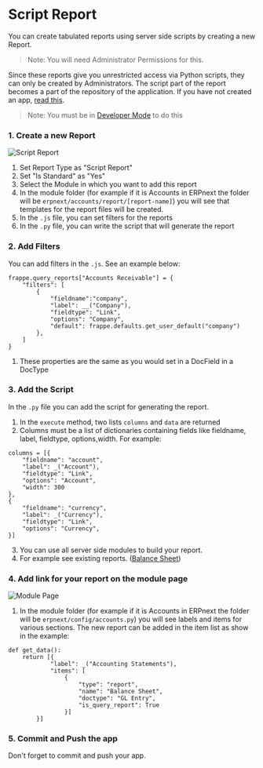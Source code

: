 <!-- add-breadcrumbs -->
# Script Report

You can create tabulated reports using server side scripts by creating a new Report.

> Note: You will need Administrator Permissions for this.

Since these reports give you unrestricted access via Python scripts, they can only be created by Administrators. The script part of the report becomes a part of the repository of the application. If you have not created an app, [read this](https://frappe.io/docs/user/en/guides/app-development/).

> Note: You must be in [Developer Mode](https://frappe.io/docs/user/en/guides/app-development/how-enable-developer-mode-in-frappe) to do this

### 1. Create a new Report

<img class="screenshot" alt="Script Report" src="/docs/assets/img/script-report.png">

1. Set Report Type as "Script Report"
1. Set "Is Standard" as "Yes"
1. Select the Module in which you want to add this report
1. In the module folder (for example if it is Accounts in ERPnext the folder will be `erpnext/accounts/report/[report-name]`) you will see that templates for the report files will be created.
1. In the `.js` file, you can set filters for the reports
1. In the `.py` file, you can write the script that will generate the report

### 2. Add Filters

You can add filters in the `.js`. See an example below:

	frappe.query_reports["Accounts Receivable"] = {
		"filters": [
			{
				"fieldname":"company",
				"label": __("Company"),
				"fieldtype": "Link",
				"options": "Company",
				"default": frappe.defaults.get_user_default("company")
			},
		]
	}

1. These properties are the same as you would set in a DocField in a DocType

### 3. Add the Script

In the `.py` file you can add the script for generating the report.

1. In the `execute` method, two lists `columns` and `data` are returned
2. Columns must be a list of dictionaries containing fields like fieldname, label, fieldtype, options,width. For example:

```
columns = [{
	"fieldname": "account",
	"label": _("Account"),
	"fieldtype": "Link",
	"options": "Account",
	"width": 300
},
{
	"fieldname": "currency",
	"label": _("Currency"),
	"fieldtype": "Link",
	"options": "Currency",
}]
```

3. You can use all server side modules to build your report.
4. For example see existing reports. ([Balance Sheet](https://github.com/frappe/erpnext/blob/develop/erpnext/accounts/report/balance_sheet/balance_sheet.py))

### 4. Add link for your report on the module page 

<img class="screenshot" alt="Module Page" src="/docs/assets/img/script-report-1.png">

1. In the module folder (for example if it is Accounts in ERPnext the folder will be `erpnext/config/accounts.py`) you will see labels and items for various sections. The new report can be added in the item list as show in the example:

```
def get_data():
	return [{
			"label": _("Accounting Statements"),
			"items": [
				{
					"type": "report",
					"name": "Balance Sheet",
					"doctype": "GL Entry",
					"is_query_report": True
				}]
		}]
```

### 5. Commit and Push the app

Don't forget to commit and push your app.

